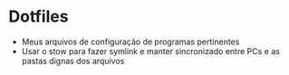 # Dotfiles
- Meus arquivos de configuração de programas pertinentes
- Usar o stow para fazer symlink e manter sincronizado entre PCs e as pastas dignas dos arquivos
